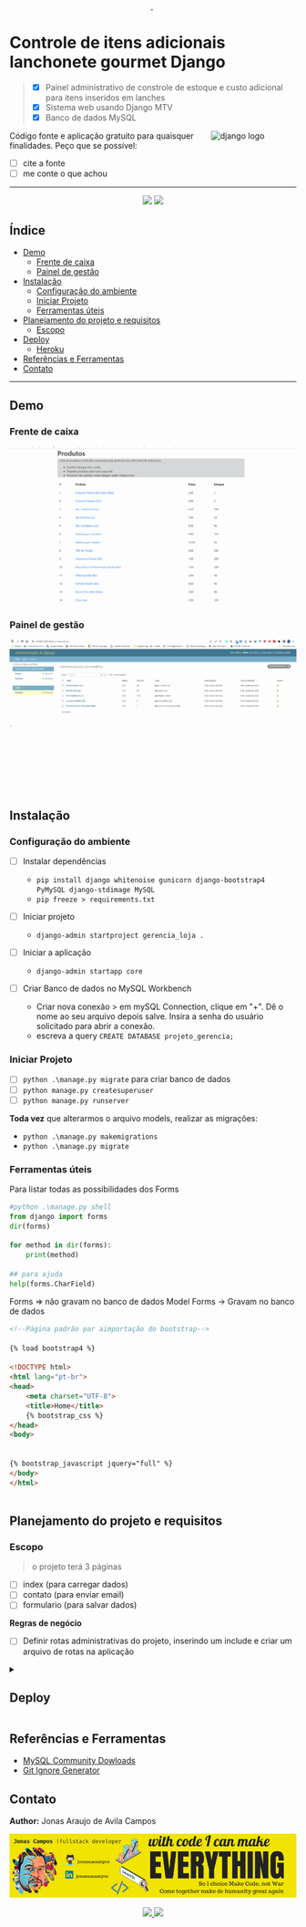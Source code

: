 <p align="center">
   <a href='https://github.com/jonasaacampos'>
      <img alt="" src="https://img.shields.io/static/v1?color=blue&label=django&message=framework&style=for-the-badge&logo=django"/>
      </a>
      <img alt="" src="https://img.shields.io/static/v1?color=green&label=python&message=programing&style=for-the-badge&logo=python"/>
      </a>
      <img alt="" src="https://img.shields.io/static/v1?color=blue&label=mysql&message=database&style=for-the-badge&logo=mysql"/>
      </a>
</p>

<h1>Controle de itens adicionais lanchonete gourmet Django</h1>

> - [x] Painel administrativo de constrole de estoque e custo adicional para itens inseridos em lanches
> - [x] Sistema web usando Django MTV
> - [x] Banco de dados MySQL

<img alt="django logo" src="https://github.com/jonasaacampos/Study_Python-Django/blob/main/img/django-hexbin.png?raw=true" width=150 align=right>


Código fonte e aplicação gratuito para quaisquer finalidades. Peço que se possível:

- [ ] cite a fonte
- [ ] me conte o que achou

-------------

<p align="center">
<a href='https://github.com/jonasaacampos'><img src='https://img.shields.io/badge/feito%20com%20%E2%9D%A4%20por-jaac-cyan'></a>
<a href='https://www.linkedin.com/in/jonasaacampos'><img src='https://img.shields.io/badge/LinkedIn-Profile-informational?style=flat&logo=linkedin&logoColor=white&color=0D76A8'></a>
</p>

<h2>Índice</h2>

- [Demo](#demo)
  - [Frente de caixa](#frente-de-caixa)
  - [Painel de gestão](#painel-de-gestão)
- [Instalação](#instalação)
  - [Configuração do ambiente](#configuração-do-ambiente)
  - [Iniciar Projeto](#iniciar-projeto)
  - [Ferramentas úteis](#ferramentas-úteis)
- [Planejamento do projeto e requisitos](#planejamento-do-projeto-e-requisitos)
  - [Escopo](#escopo)
- [Deploy](#deploy)
  - [Heroku](#heroku)
- [Referências e Ferramentas](#referências-e-ferramentas)
- [Contato](#contato)


------

## Demo

### Frente de caixa

<p align="center">
   <a href='https://github.com/jonasaacampos'>
      <img alt="" src="img/uso-frente-caixa.gif"/>
      </a>
</p>

### Painel de gestão

<p align="center">
   <a href='https://github.com/jonasaacampos'>
      <img alt="" src="img/add_produtos.gif"/>
      </a>
</p>

## Instalação 

### Configuração do ambiente

- [ ] Instalar dependências 
  - `pip install django whitenoise gunicorn django-bootstrap4 PyMySQL django-stdimage MySQL`
  - `pip freeze > requirements.txt`
- [ ] Iniciar projeto
  - `django-admin startproject gerencia_loja .`
- [ ] Iniciar a aplicação
  - `django-admin startapp core`

- [ ] Criar Banco de dados no MySQL Workbench
  - Criar nova conexão > em mySQL Connection, clique em "+". Dê o nome ao seu arquivo depois salve. Insira a senha do usuário solicitado para abrir a conexão.
  - escreva a query `CREATE DATABASE projeto_gerencia;`

### Iniciar Projeto

- [ ] `python .\manage.py migrate` para criar banco de dados
- [ ] `python manage.py createsuperuser`
- [ ] `python manage.py runserver`

**Toda vez** que alterarmos o arquivo models, realizar as migrações:

- `python .\manage.py makemigrations`
- `python .\manage.py migrate`

### Ferramentas úteis

Para listar todas as possibilidades dos Forms
```python
#python .\manage.py shell
from django import forms
dir(forms)

for method in dir(forms): 
	print(method)

## para ajuda    
help(forms.CharField)
```

Forms => não gravam no banco de dados
Model Forms -> Gravam no banco de dados


```html
<!--Página padrão par aimportação do bootstrap-->

{% load bootstrap4 %}

<!DOCTYPE html>
<html lang="pt-br">
<head>
    <meta charset="UTF-8">
    <title>Home</title>
    {% bootstrap_css %}
</head>
<body>


{% bootstrap_javascript jquery="full" %}
</body>
</html>
 
```

## Planejamento do projeto e requisitos

### Escopo
> o projeto terá 3 páginas
- [ ] index (para carregar dados)
- [ ] contato (para enviar email)
- [ ] formulario (para salvar dados)

**Regras de negócio**

- [ ] Definir rotas administrativas do projeto, inserindo um include e criar um arquivo de rotas na aplicação


<details>
<summary>

## Deploy
</summary>

### Heroku

- Arquivo `settings.py`

```python

DEBUG = False

# Descomentar (para trabalhar com arquivos estáticos)
"whitenoise.middleware.WhiteNoiseMiddleware",

# Comentar
EMAIL_BACKEND

# Instalar
pip install dj_database_url psycopg2-binary
#Adicionar importação no cabeçalho
```

- Criar arquivos para deploy no Heroku

```python
# Criar arquivo runtime.txt contendo a versão do python
python --version

# Criar o arquivo `Procfile` e inserir o comando
web: gunicorn Study_Django_Projetc_Gerencia-Loja.wsgi --log-file -
```
- [baixar o heroku cli](https://devcenter.heroku.com/articles/heroku-cli#install-the-heroku-cli)

```bash
heroku --version
heroku login

# criar projeto
heroku create django-lanches-jaac  --buildpack heroku/python
```

</details> 

## Referências e Ferramentas

- [MySQL Community Dowloads](https://dev.mysql.com/downloads/)
- [Git Ignore Generator](https://mrkandreev.name/snippets/gitignore-generator/#Python,Django,VirtualEnv,PyCharm+all,VisualStudioCode)


<!-- CONTACT -->

## Contato

**Author:** Jonas Araujo de Avila Campos

![Alt text](img/contact_banner.png)

<p align='center'>
  <a href='https://github.com/jonasaacampos'>
    <img src='https://img.shields.io/badge/GitHub-100000?style=for-the-badge&logo=github&logoColor=white'/>
  </a>
  <a href='https://www.linkedin.com/in/jonasaacampos/'>
    <img src='https://img.shields.io/badge/LinkedIn-0077B5?style=for-the-badge&logo=linkedin&logoColor=white'/>
  </a>
</p>
